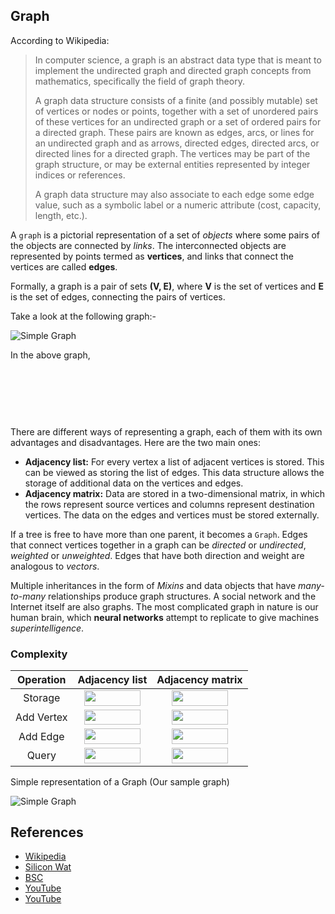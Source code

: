 ## Graph

According to Wikipedia:

> In computer science, a graph is an abstract data type that is meant to implement the undirected graph and directed graph concepts from mathematics, specifically the field of graph theory.
>
> A graph data structure consists of a finite (and possibly mutable) set of vertices or nodes or points, together with a set of unordered pairs of these vertices for an undirected graph or a set of ordered pairs for a directed graph. These pairs are known as edges, arcs, or lines for an undirected graph and as arrows, directed edges, directed arcs, or directed lines for a directed graph. The vertices may be part of the graph structure, or may be external entities represented by integer indices or references.
>
> A graph data structure may also associate to each edge some edge value, such as a symbolic label or a numeric attribute (cost, capacity, length, etc.).

A `graph` is a pictorial representation of a set of *objects* where some pairs of the objects are connected by *links*. The interconnected objects are represented by points termed as **vertices**, and links that connect the vertices are called **edges**.

Formally, a graph is a pair of sets **(V, E)**, where **V** is the set of vertices and **E** is the set of edges, connecting the pairs of vertices.

Take a look at the following graph:-

![Simple Graph](http://btechsmartclass.com/DS/images/Graph%201.png)

In the above graph,
<p align="center"><img src="/assets/graph-V.svg?invert_in_darkmode&sanitize=true" align=middle width=145.6036164pt height=16.438356pt/></p>
<p align="center"><img src="/assets/graph-E.svg?invert_in_darkmode&sanitize=true" align=middle width=279.50544104999994pt height=16.438356pt/></p>

<br />

There are different ways of representing a graph, each of them with its own advantages and disadvantages. Here are the two main ones:

-   **Adjacency list:** For every vertex a list of adjacent vertices is stored. This can be viewed as storing the list of edges. This data structure allows the storage of additional data on the vertices and edges.
-   **Adjacency matrix:** Data are stored in a two-dimensional matrix, in which the rows represent source vertices and columns represent destination vertices. The data on the edges and vertices must be stored externally.

If a tree is free to have more than one parent, it becomes a `Graph`. Edges that connect vertices together in a graph can be *directed* or *undirected*, *weighted* or *unweighted*. Edges that have both direction and weight are analogous to *vectors*.

Multiple inheritances in the form of *Mixins* and data objects that have *many-to-many* relationships produce graph structures. A social network and the Internet itself are also graphs. The most complicated graph in nature is our human brain, which **neural networks** attempt to replicate to give machines *superintelligence*.

### Complexity

| Operation  | Adjacency list   | Adjacency matrix |
| :-------:  | :------------:   | :--------------: |
| Storage    | <img src="/assets/big-o-v+e.svg?invert_in_darkmode&sanitize=true" align=middle width=90.46115264999999pt height=24.65753399999998pt/> | <img src="/assets/big-o-v-squared.svg?invert_in_darkmode&sanitize=true" align=middle width=90.46115264999999pt height=24.65753399999998pt/> |
| Add Vertex | <img src="/assets/constant-time.svg?invert_in_darkmode&sanitize=true" align=middle width=90.46115264999999pt height=24.65753399999998pt/> | <img src="/assets/big-o-v-squared.svg?invert_in_darkmode&sanitize=true" align=middle width=90.46115264999999pt height=24.65753399999998pt/> |
| Add Edge   | <img src="/assets/constant-time.svg?invert_in_darkmode&sanitize=true" align=middle width=90.46115264999999pt height=24.65753399999998pt/> | <img src="/assets/constant-time.svg?invert_in_darkmode&sanitize=true" align=middle width=90.46115264999999pt height=24.65753399999998pt/> |
| Query      | <img src="/assets/big-o-v.svg?invert_in_darkmode&sanitize=true" align=middle width=90.46115264999999pt height=24.65753399999998pt/> | <img src="/assets/constant-time.svg?invert_in_darkmode&sanitize=true" align=middle width=90.46115264999999pt height=24.65753399999998pt/> |

Simple representation of a Graph (Our sample graph)

![Simple Graph](http://blog.benoitvallon.com/img/2016-02-15-the-graph-data-structure/graph-view.jpg)

## References

-   [Wikipedia](https://en.wikipedia.org/wiki/Graph_(abstract_data_type))
-   [Silicon Wat](https://medium.com/siliconwat/data-structures-in-javascript-1b9aed0ea17c)
-   [BSC](http://btechsmartclass.com/)
-   [YouTube](https://www.youtube.com/watch?v=gXgEDyodOJU&index=9&list=PLLXdhg_r2hKA7DPDsunoDZ-Z769jWn4R8)
-   [YouTube](https://www.youtube.com/watch?v=k1wraWzqtvQ&index=10&list=PLLXdhg_r2hKA7DPDsunoDZ-Z769jWn4R8)
